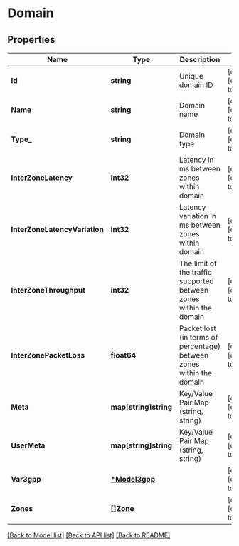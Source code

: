 # Domain

## Properties
Name | Type | Description | Notes
------------ | ------------- | ------------- | -------------
**Id** | **string** | Unique domain ID | [optional] [default to null]
**Name** | **string** | Domain name | [optional] [default to null]
**Type_** | **string** | Domain type | [optional] [default to null]
**InterZoneLatency** | **int32** | Latency in ms between zones within domain | [optional] [default to null]
**InterZoneLatencyVariation** | **int32** | Latency variation in ms between zones within domain | [optional] [default to null]
**InterZoneThroughput** | **int32** | The limit of the traffic supported between zones within the domain | [optional] [default to null]
**InterZonePacketLoss** | **float64** | Packet lost (in terms of percentage) between zones within the domain | [optional] [default to null]
**Meta** | **map[string]string** | Key/Value Pair Map (string, string) | [optional] [default to null]
**UserMeta** | **map[string]string** | Key/Value Pair Map (string, string) | [optional] [default to null]
**Var3gpp** | [***Model3gpp**](3gpp.md) |  | [optional] [default to null]
**Zones** | [**[]Zone**](Zone.md) |  | [optional] [default to null]

[[Back to Model list]](../README.md#documentation-for-models) [[Back to API list]](../README.md#documentation-for-api-endpoints) [[Back to README]](../README.md)


